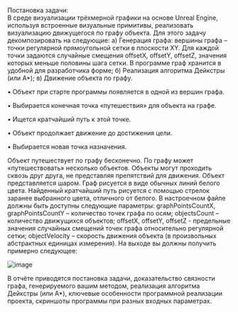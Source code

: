 Постановка задачи:  
В среде визуализации трёхмерной графики на основе Unreal Engine, используя встроенные визуальные примитивы, реализовать 
визуализацию движущегося по графу объекта. 
Для этого задачу декомпозировать на следующие: 
а) Генерация графа: вершины графа – точки регулярной 
прямоугольной сетки в плоскости XY. Для каждой точки задаются 
случайные смещения offsetX, offsetY, offsetZ, значения которых меньше 
половины шага сетки. В программе граф хранится в удобной для 
разработчика форме; 
б) Реализация алгоритма Дейкстры (или A*); 
в) Движение объекта по графу.  

• Объект при старте программы появляется в одной из вершин 
графа.

• Выбирается конечная точка «путешествия» для объекта на графе.

• Ищется кратчайший путь к этой точке.

• Объект продолжает движение до достижения цели.

• Выбирается новая точка назначения.

Объект путешествует по графу бесконечно. 
По графу может «путешествовать» несколько объектов. Объекты 
могут проходить сквозь друг друга, не представляя препятствий для 
движения. 
Объект представляется шаром. 
Граф рисуется в виде обычных линий белого цвета. 
Найденный кратчайший путь рисуется с помощью стрелок заранее 
выбранного цвета, отличного от белого. 
В настроечном файле должны быть доступны следующие 
параметры: 
graphPointsCountX, graphPointsCountY – количество точек графа 
по осям; 
objectsCount – количество движущихся объектов; 
offsetX, offsetY, offsetZ - предельные значения случайных 
смещений точек графа относительно регулярной сетки; 
objectVelocity – скорость движения объекта (в произвольных 
абстрактных единицах измерения). 
На выходе вы должны получить примерно следующее: 

![image](https://github.com/user-attachments/assets/b0908925-3a64-46f1-903d-1b32720b28b9)

В отчёте приводятся постановка задачи, доказательство связности 
графа, генерируемого вашим методом, реализация алгоритма Дейкстры 
(или A*), ключевые особенности программной реализации проекта, 
скриншоты программы при разных входных параметрах.
